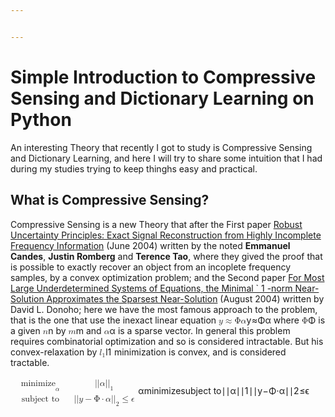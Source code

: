 ```yaml
---


---
```



<h1 id="simple-introduction-to-compressive-sensing-and-dictionary-learning-on-python">Simple Introduction to Compressive Sensing and Dictionary Learning on Python</h1>
<p>An interesting Theory that recently I got to study is Compressive Sensing and Dictionary Learning, and here I will try to share some intuition that I had during my studies trying to keep thinghs easy and practical.</p>
<h2 id="what-is-compressive-sensing">What is Compressive Sensing?</h2>
<p>Compressive Sensing is a new Theory that after the First paper  <a href="http://statweb.stanford.edu/~candes/papers/ExactRecovery.pdf">Robust Uncertainty Principles: Exact Signal Reconstruction from Highly Incomplete Frequency Information</a> (June 2004) written by the noted <strong>Emmanuel Candes</strong>, <strong>Justin Romberg</strong> and <strong>Terence Tao</strong>, where they gived the proof that is possible to exactly recover an object from an incoplete frequency samples, by a convex optimization problem; and the Second paper <a href="http://statweb.stanford.edu/~donoho/Reports/2004/l1l0approx.pdf">For Most Large Underdetermined Systems of Equations, the Minimal ` 1 -norm Near-Solution Approximates the Sparsest Near-Solution</a> (August 2004) written by David L. Donoho; here we have the most famous approach to the problem, that is the one that use the inexact linear equation <span class="katex--inline"><span class="katex"><span class="katex-mathml"><math><semantics><mrow><mi>y</mi><mo>≈</mo><mi mathvariant="normal">Φ</mi><mi>α</mi></mrow><annotation encoding="application/x-tex">y \approx\Phi\alpha</annotation></semantics></math></span><span class="katex-html" aria-hidden="true"><span class="strut" style="height: 0.68333em;"></span><span class="strut bottom" style="height: 0.87777em; vertical-align: -0.19444em;"></span><span class="base"><span class="mord mathit" style="margin-right: 0.03588em;">y</span><span class="mrel">≈</span><span class="mord mathrm">Φ</span><span class="mord mathit" style="margin-right: 0.0037em;">α</span></span></span></span></span> where <span class="katex--inline"><span class="katex"><span class="katex-mathml"><math><semantics><mrow><mi mathvariant="normal">Φ</mi></mrow><annotation encoding="application/x-tex">\Phi</annotation></semantics></math></span><span class="katex-html" aria-hidden="true"><span class="strut" style="height: 0.68333em;"></span><span class="strut bottom" style="height: 0.68333em; vertical-align: 0em;"></span><span class="base"><span class="mord mathrm">Φ</span></span></span></span></span> is a given <span class="katex--inline"><span class="katex"><span class="katex-mathml"><math><semantics><mrow><mi>n</mi></mrow><annotation encoding="application/x-tex">n</annotation></semantics></math></span><span class="katex-html" aria-hidden="true"><span class="strut" style="height: 0.43056em;"></span><span class="strut bottom" style="height: 0.43056em; vertical-align: 0em;"></span><span class="base"><span class="mord mathit">n</span></span></span></span></span> by <span class="katex--inline"><span class="katex"><span class="katex-mathml"><math><semantics><mrow><mi>m</mi></mrow><annotation encoding="application/x-tex">m</annotation></semantics></math></span><span class="katex-html" aria-hidden="true"><span class="strut" style="height: 0.43056em;"></span><span class="strut bottom" style="height: 0.43056em; vertical-align: 0em;"></span><span class="base"><span class="mord mathit">m</span></span></span></span></span>  and <span class="katex--inline"><span class="katex"><span class="katex-mathml"><math><semantics><mrow><mi>α</mi></mrow><annotation encoding="application/x-tex">\alpha</annotation></semantics></math></span><span class="katex-html" aria-hidden="true"><span class="strut" style="height: 0.43056em;"></span><span class="strut bottom" style="height: 0.43056em; vertical-align: 0em;"></span><span class="base"><span class="mord mathit" style="margin-right: 0.0037em;">α</span></span></span></span></span> is a sparse vector. In general this problem requires combinatorial optimization and so is considered intractable. But his convex-relaxation by <span class="katex--inline"><span class="katex"><span class="katex-mathml"><math><semantics><mrow><msub><mi>l</mi><mn>1</mn></msub></mrow><annotation encoding="application/x-tex">l_1</annotation></semantics></math></span><span class="katex-html" aria-hidden="true"><span class="strut" style="height: 0.69444em;"></span><span class="strut bottom" style="height: 0.84444em; vertical-align: -0.15em;"></span><span class="base"><span class="mord"><span class="mord mathit" style="margin-right: 0.01968em;">l</span><span class="msupsub"><span class="vlist-t vlist-t2"><span class="vlist-r"><span class="vlist" style="height: 0.301108em;"><span class="" style="top: -2.55em; margin-left: -0.01968em; margin-right: 0.05em;"><span class="pstrut" style="height: 2.7em;"></span><span class="sizing reset-size6 size3 mtight"><span class="mord mathrm mtight">1</span></span></span></span><span class="vlist-s">​</span></span><span class="vlist-r"><span class="vlist" style="height: 0.15em;"></span></span></span></span></span></span></span></span></span> minimization is convex, and is considered tractable.</p>
<p><span class="katex--display"><span class="katex-display"><span class="katex"><span class="katex-mathml"><math><semantics><mrow><mtable><mtr><mtd><mstyle scriptlevel="0" displaystyle="true"><mrow></mrow></mstyle></mtd><mtd><mstyle scriptlevel="0" displaystyle="true"><mrow><mrow></mrow><msub><mo><mtext>minimize</mtext></mo><mi>α</mi></msub></mrow></mstyle></mtd><mtd><mstyle scriptlevel="0" displaystyle="true"><mrow></mrow></mstyle></mtd><mtd><mstyle scriptlevel="0" displaystyle="true"><mrow><mrow></mrow><mi mathvariant="normal">∣</mi><mi mathvariant="normal">∣</mi><mi>α</mi><mi mathvariant="normal">∣</mi><msub><mi mathvariant="normal">∣</mi><mn>1</mn></msub></mrow></mstyle></mtd></mtr><mtr><mtd><mstyle scriptlevel="0" displaystyle="true"><mrow></mrow></mstyle></mtd><mtd><mstyle scriptlevel="0" displaystyle="true"><mrow><mrow></mrow><mtext>subject&nbsp;to</mtext></mrow></mstyle></mtd><mtd><mstyle scriptlevel="0" displaystyle="true"><mrow></mrow></mstyle></mtd><mtd><mstyle scriptlevel="0" displaystyle="true"><mrow><mrow></mrow><mi mathvariant="normal">∣</mi><mi mathvariant="normal">∣</mi><mi>y</mi><mo>−</mo><mi mathvariant="normal">Φ</mi><mo>⋅</mo><mi>α</mi><mi mathvariant="normal">∣</mi><msub><mi mathvariant="normal">∣</mi><mn>2</mn></msub><mo>≤</mo><mi>ϵ</mi></mrow></mstyle></mtd></mtr></mtable></mrow><annotation encoding="application/x-tex">\begin{aligned}
&amp; \underset{\alpha}{\text{minimize}}
&amp; &amp; ||\alpha||_1 \\
&amp; \text{subject to}
&amp; &amp; ||y - \Phi \cdot \alpha||_2 \leq \epsilon
\end{aligned}</annotation></semantics></math></span><span class="katex-html" aria-hidden="true"><span class="strut" style="height: 1.92em;"></span><span class="strut bottom" style="height: 3.34em; vertical-align: -1.42em;"></span><span class="base"><span class="mord"><span class="mtable"><span class="col-align-r"><span class="vlist-t vlist-t2"><span class="vlist-r"><span class="vlist" style="height: 1.92em;"><span class="" style="top: -3.92em;"><span class="pstrut" style="height: 2.84em;"></span><span class="mord"></span></span><span class="" style="top: -2.08em;"><span class="pstrut" style="height: 2.84em;"></span><span class="mord"></span></span></span><span class="vlist-s">​</span></span><span class="vlist-r"><span class="vlist" style="height: 1.42em;"></span></span></span></span><span class="col-align-l"><span class="vlist-t vlist-t2"><span class="vlist-r"><span class="vlist" style="height: 1.92em;"><span class="" style="top: -4.08em;"><span class="pstrut" style="height: 3em;"></span><span class="mord"><span class="mord"></span><span class="mop op-limits"><span class="vlist-t vlist-t2"><span class="vlist-r"><span class="vlist" style="height: 0.66786em;"><span class="" style="top: -2.4em; margin-left: 0em;"><span class="pstrut" style="height: 3em;"></span><span class="sizing reset-size6 size3 mtight"><span class="mord mtight"><span class="mord mathit mtight" style="margin-right: 0.0037em;">α</span></span></span></span><span class="" style="top: -3em;"><span class="pstrut" style="height: 3em;"></span><span class=""><span class="mop"><span class="mord text"><span class="mord mathrm">minimize</span></span></span></span></span></span><span class="vlist-s">​</span></span><span class="vlist-r"><span class="vlist" style="height: 0.7em;"></span></span></span></span></span></span><span class="" style="top: -2.24em;"><span class="pstrut" style="height: 3em;"></span><span class="mord"><span class="mord"></span><span class="mord text"><span class="mord mathrm">subject&nbsp;to</span></span></span></span></span><span class="vlist-s">​</span></span><span class="vlist-r"><span class="vlist" style="height: 1.42em;"></span></span></span></span><span class="arraycolsep" style="width: 1em;"></span><span class="col-align-r"><span class="vlist-t vlist-t2"><span class="vlist-r"><span class="vlist" style="height: 1.92em;"><span class="" style="top: -3.92em;"><span class="pstrut" style="height: 2.84em;"></span><span class="mord"></span></span><span class="" style="top: -2.08em;"><span class="pstrut" style="height: 2.84em;"></span><span class="mord"></span></span></span><span class="vlist-s">​</span></span><span class="vlist-r"><span class="vlist" style="height: 1.42em;"></span></span></span></span><span class="col-align-l"><span class="vlist-t vlist-t2"><span class="vlist-r"><span class="vlist" style="height: 1.92em;"><span class="" style="top: -4.08em;"><span class="pstrut" style="height: 3em;"></span><span class="mord"><span class="mord"></span><span class="mord mathrm">∣</span><span class="mord mathrm">∣</span><span class="mord mathit" style="margin-right: 0.0037em;">α</span><span class="mord mathrm">∣</span><span class="mord"><span class="mord mathrm">∣</span><span class="msupsub"><span class="vlist-t vlist-t2"><span class="vlist-r"><span class="vlist" style="height: 0.301108em;"><span class="" style="top: -2.55em; margin-left: 0em; margin-right: 0.05em;"><span class="pstrut" style="height: 2.7em;"></span><span class="sizing reset-size6 size3 mtight"><span class="mord mathrm mtight">1</span></span></span></span><span class="vlist-s">​</span></span><span class="vlist-r"><span class="vlist" style="height: 0.15em;"></span></span></span></span></span></span></span><span class="" style="top: -2.24em;"><span class="pstrut" style="height: 3em;"></span><span class="mord"><span class="mord"></span><span class="mord mathrm">∣</span><span class="mord mathrm">∣</span><span class="mord mathit" style="margin-right: 0.03588em;">y</span><span class="mbin">−</span><span class="mord mathrm">Φ</span><span class="mbin">⋅</span><span class="mord mathit" style="margin-right: 0.0037em;">α</span><span class="mord mathrm">∣</span><span class="mord"><span class="mord mathrm">∣</span><span class="msupsub"><span class="vlist-t vlist-t2"><span class="vlist-r"><span class="vlist" style="height: 0.301108em;"><span class="" style="top: -2.55em; margin-left: 0em; margin-right: 0.05em;"><span class="pstrut" style="height: 2.7em;"></span><span class="sizing reset-size6 size3 mtight"><span class="mord mathrm mtight">2</span></span></span></span><span class="vlist-s">​</span></span><span class="vlist-r"><span class="vlist" style="height: 0.15em;"></span></span></span></span></span><span class="mrel">≤</span><span class="mord mathit">ϵ</span></span></span></span><span class="vlist-s">​</span></span><span class="vlist-r"><span class="vlist" style="height: 1.42em;"></span></span></span></span></span></span></span></span></span></span></span></p>

